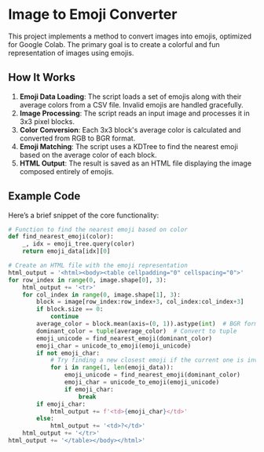 # Image to Emoji Converter

This project implements a method to convert images into emojis, optimized for Google Colab. The primary goal is to create a colorful and fun representation of images using emojis.

## How It Works

1. **Emoji Data Loading**: The script loads a set of emojis along with their average colors from a CSV file. Invalid emojis are handled gracefully.
2. **Image Processing**: The script reads an input image and processes it in 3x3 pixel blocks.
3. **Color Conversion**: Each 3x3 block's average color is calculated and converted from RGB to BGR format.
4. **Emoji Matching**: The script uses a KDTree to find the nearest emoji based on the average color of each block.
5. **HTML Output**: The result is saved as an HTML file displaying the image composed entirely of emojis.

## Example Code

Here’s a brief snippet of the core functionality:

```python
# Function to find the nearest emoji based on color
def find_nearest_emoji(color):
    _, idx = emoji_tree.query(color)
    return emoji_data[idx][0]

# Create an HTML file with the emoji representation
html_output = '<html><body><table cellpadding="0" cellspacing="0">'
for row_index in range(0, image.shape[0], 3):
    html_output += '<tr>'
    for col_index in range(0, image.shape[1], 3):
        block = image[row_index:row_index+3, col_index:col_index+3]
        if block.size == 0:
            continue
        average_color = block.mean(axis=(0, 1)).astype(int)  # BGR format
        dominant_color = tuple(average_color)  # Convert to tuple
        emoji_unicode = find_nearest_emoji(dominant_color)
        emoji_char = unicode_to_emoji(emoji_unicode)
        if not emoji_char:
            # Try finding a new closest emoji if the current one is invalid
            for i in range(1, len(emoji_data)):
                emoji_unicode = find_nearest_emoji(dominant_color)
                emoji_char = unicode_to_emoji(emoji_unicode)
                if emoji_char:
                    break
        if emoji_char:
            html_output += f'<td>{emoji_char}</td>'
        else:
            html_output += '<td>?</td>'
    html_output += '</tr>'
html_output += '</table></body></html>'
